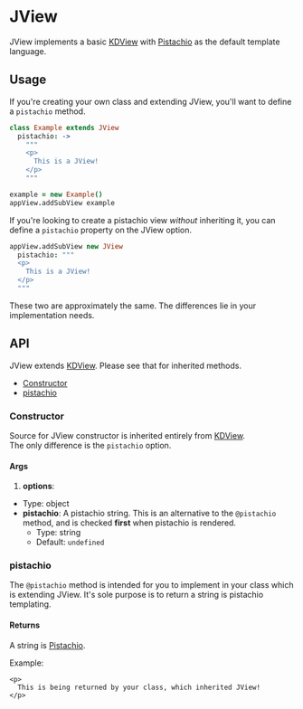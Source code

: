 
# JView

JView implements a basic [KDView](./kdview.md) with [Pistachio][0] as the 
default template language.

## Usage

If you're creating your own class and extending JView, you'll want to define a 
`pistachio` method.

```coffee
class Example extends JView
  pistachio: ->
    """
    <p>
      This is a JView!
    </p>
    """

example = new Example()
appView.addSubView example
```

If you're looking to create a pistachio view *without* inheriting it, you can 
define a `pistachio` property on the JView option.

```coffee
appView.addSubView new JView
  pistachio: """
  <p>
    This is a JView!
  </p>
  """
```

These two are approximately the same. The differences lie in your 
implementation needs.

## API

JView extends [KDView](./kdview.md). Please see that for inherited methods.

- [Constructor](#constructor)
- [pistachio](#pistachio)

### Constructor

Source for JView constructor is inherited entirely from [KDView](./kdview.md).  
The only difference is the `pistachio` option.

#### Args

1. **options**:
  - Type: object
  - **pistachio**: A pistachio string. This is an alternative to the 
    `@pistachio` method, and is checked **first** when pistachio is rendered.
    - Type: string
    - Default: `undefined`

### pistachio

The `@pistachio` method is intended for you to implement in your class which is 
extending JView. It's sole purpose is to return a string is pistachio 
templating. 

#### Returns

A string is [Pistachio][0].

Example:

```pistachio
<p>
  This is being returned by your class, which inherited JView!
</p>
```


[0]: https://github.com/phidelta/pistachio
